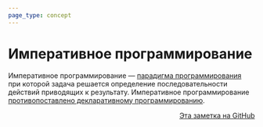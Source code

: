 ```yaml
---
page_type: concept
---
```

# Императивное программирование

Императивное программирование — [парадигма программирования](20221029163225.md) при которой задача решается определение последовательности действий приводящих к результату. Императивное программирование [противопоставлено декларативному программированию](20221029163907.md).


<p v-pre style="text-align: right">
  <a href="https://github.com/Kverde/algorithms/blob/main/source/20221029163146.md">
  Эта заметка на GitHub
  </a>
</p>
